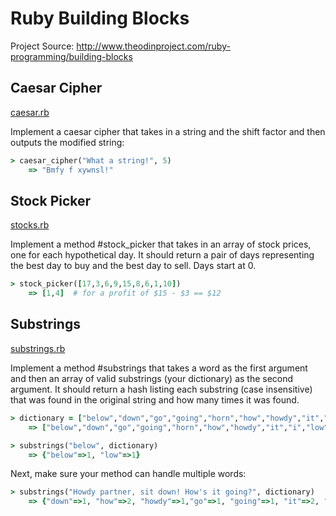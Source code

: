 # Ruby Building Blocks

Project Source: http://www.theodinproject.com/ruby-programming/building-blocks

## Caesar Cipher

[caesar.rb](https://github.com/craftykate/odin-project/blob/master/03_ruby_building_blocks/ceasar.rb)

Implement a caesar cipher that takes in a string and the shift factor and then outputs the modified string:

```ruby
> caesar_cipher("What a string!", 5)
    => "Bmfy f xywnsl!"
```

## Stock Picker

[stocks.rb](https://github.com/craftykate/odin-project/blob/master/03_ruby_building_blocks/stocks.rb)

Implement a method #stock_picker that takes in an array of stock prices, one for each hypothetical day. It should return a pair of days representing the best day to buy and the best day to sell. Days start at 0.

```ruby
> stock_picker([17,3,6,9,15,8,6,1,10])
    => [1,4]  # for a profit of $15 - $3 == $12
```

## Substrings

[substrings.rb](https://github.com/craftykate/odin-project/blob/master/03_ruby_building_blocks/substrings.rb)

Implement a method #substrings that takes a word as the first argument and then an array of valid substrings (your dictionary) as the second argument. It should return a hash listing each substring (case insensitive) that was found in the original string and how many times it was found.

```ruby
> dictionary = ["below","down","go","going","horn","how","howdy","it","i","low","own","part","partner","sit"]
    => ["below","down","go","going","horn","how","howdy","it","i","low","own","part","partner","sit"]

> substrings("below", dictionary)
    => {"below"=>1, "low"=>1}
```

Next, make sure your method can handle multiple words:

```ruby
> substrings("Howdy partner, sit down! How's it going?", dictionary)
    => {"down"=>1, "how"=>2, "howdy"=>1,"go"=>1, "going"=>1, "it"=>2, "i"=> 3, "own"=>1,"part"=>1,"partner"=>1,"sit"=>1}
```






